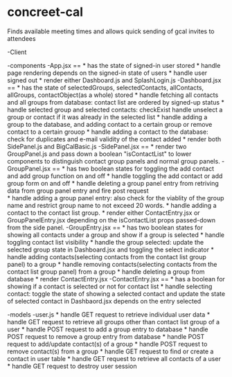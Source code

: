 # concreet-cal
Finds available meeting times and allows quick sending of gcal invites to attendees

-Client

  -components
    -App.jsx ==
      * has the state of signed-in user stored
      * handle page rendering depends on the signed-in state of users
      * handle user signed out
      * render either Dashboard.js and SplashLogin.js
    -Dashboard.jsx ==
      * has the state of selectedGroups, selectedContacts, allContacts, allGroups, contactObject(as a whole) stored
      * handle fetching all contacts and all groups from database: contact list are ordered by signed-up status
      * handle selected group and selected contacts: checkExist handle unselect a group or contact if it was already in the selected list
      * handle adding a group to the database, and adding contact to a certain group or remove contact to a certain grouop
      * handle adding a contact to the database: check for duplicates and e-mail validity of the contact added
      * render both SidePanel.js and BigCalBasic.js
    -SidePanel.jsx ==
      * render two GroupPanel.js and pass down a boolean "isContactList" to lower components to distinguish contact group panels and normal group panels.
    -GroupPanel.jsx ==
      * has two boolean states for toggling the add contact and add group function on and off
      * handle toggling the add contact or add group form on and off
      * handle deleting a group panel entry from retriving data from group panel entry and fire post request  
      * handle adding a group panel entry: also check for the viablity of the group name and restrict group name to not exceed 20 words.
      * handle adding a contact to the contact list group.
      * render either ContactEntry.jsx or GroupPanelEntry.jsx depending on the isContactList props passed-down from the side panel.
    -GroupEntry.jsx ==
      * has two boolean states for showing all contacts under a group and show if a group is selected
      * handle toggling contact list visibility
      * handle the group selected: update the selected group state in Dashboard.jsx and toggling the select indicator
      * handle adding contacts(selecting contacts from the contact list group panel) to a group
      * handle removing contacts(selecting contacts from the contact list group panel) from a group
      * handle deleting a group from database
      * render ContactEntry.jsx
    -ContactEntry.jsx ==
      * has a boolean for showing if a contact is selected or not for contact list
      * handle selecting contact: toggle the state of showing a selected contact and update the state of selected contact in Dashbaord.jsx depends on the entry selected

  -models
    -user.js
      * handle GET request to retrieve individual user data
      * handle GET request to retrieve all groups other than contact list group of a user
      * handle POST request to add a group entry to database
      * handle POST request to remove a group entry from database
      * handle POST request to add/update contact(s) of a group 
      * handle POST request to remove contact(s) from a group
      * handle GET request to find or create a contact in user table
      * handle GET request to retrieve all contacts of a user
      * handle GET request to destroy user session



  
